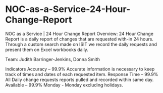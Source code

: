 # NOC-as-a-Service-24-Hour-Change-Report
NOC as a Service | 24 Hour Change Report
Overview: 24 Hour Change Report is a daily report of changes that are requested with-in 24 hours. Through a custom search made on ISIT we record the daily requests and present them on Excel workbooks daily. 

Team: Judith Barringer-Jenkins, Donna Smith

Indicators
Accuracy – 99.9% Accurate information is necessary to keep track of times and dates of each requested item.
Response Time – 99.9% All Daily change requests reports pulled and recorded within same day. 
Available – 99.9% Monday - Monday excluding holidays.
